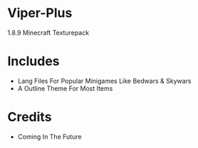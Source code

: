 # Viper-Plus
1.8.9 Minecraft Texturepack

# Includes
- Lang Files For Popular Minigames Like Bedwars & Skywars
- A Outline Theme For Most Items

# Credits
- Coming In The Future
